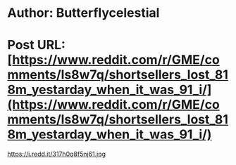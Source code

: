 # Author: Butterflycelestial
# Post URL: [https://www.reddit.com/r/GME/comments/ls8w7q/shortsellers_lost_818m_yestarday_when_it_was_91_i/](https://www.reddit.com/r/GME/comments/ls8w7q/shortsellers_lost_818m_yestarday_when_it_was_91_i/)


https://i.redd.it/317h0q8f5nj61.jpg